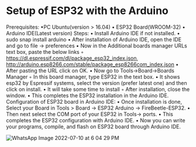 
# Setup of ESP32 with the Arduino
 Prerequisites:
    •PC Ubuntu(version > 16.04)
    • ESP32 Board(WROOM-32)
    • Arduino IDE(Latest version)
 Steps:
    • Install Arduino IDE if not installed.
    • sudo snap install arduino
    • After installation of Arduino IDE, open the IDE and go to file -> preferences
    • Now in the Additional boards manager URLs text box, paste the below links
    ◦ <https://dl.espressif.com/dl/package_esp32_index.json>, <http://arduino.esp8266.com/stable/package_esp8266com_index.json>
    • After pasting the URL click on OK.
    • Now go to Tools->Board->Boards Manager
    ◦ In this board manager, type ESP32 in the text box.
    • It shows esp32 by Espressif systems, select the version (prefer latest one) and then click on install.
    • It will take some time to install
    ◦ After installation, close the window.
    • This completes the ESP32 installation in the Arduino IDE.
 Configuration of ESP32 board in Arduino IDE:
    • Once installation is done, Select your Board in Tools > Board -> ESP32 Arduino -> FireBeetle-ESP32.
    • Then next select the COM port of your ESP32 in Tools-> ports.
    • This completes the ESP32 configuration with Arduino IDE.
    • Now you can write your programs, compile, and flash on ESP32 board through Arduino IDE.

![WhatsApp Image 2022-07-10 at 6 04 29 PM](https://user-images.githubusercontent.com/105910992/178448443-72730d8e-b2e1-4762-b824-2ca43ea28f34.jpeg)
